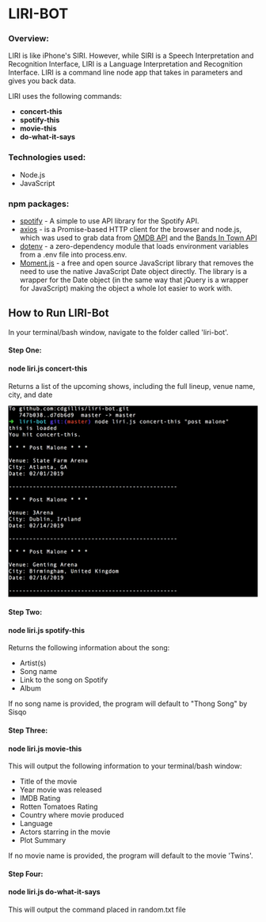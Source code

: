 # LIRI-BOT

### Overview:

LIRI is like iPhone's SIRI. However, while SIRI is a Speech Interpretation and Recognition Interface, LIRI is a Language Interpretation and Recognition Interface. LIRI is a command line node app that takes in parameters and gives you back data.

LIRI uses the following commands:

* **concert-this**
* **spotify-this**
* **movie-this**
* **do-what-it-says**

### Technologies used:

* Node.js
* JavaScript

### npm packages:

* [spotify](https://www.npmjs.com/package/node-spotify-api) - A simple to use API library for the Spotify API.
* [axios](https://www.npmjs.com/package/axios) - is a Promise-based HTTP client for the browser and node.js, which was used to grab data from [OMDB API](http://www.omdbapi.com) and the [Bands In Town API](http://www.artists.bandsintown.com/bandsintown-api)
* [dotenv](https://www.npmjs.com/package/dotenv) - a zero-dependency module that loads environment variables from a .env file into process.env.
* [Moment.js](https://www.npmjs.com/package/moment) - a free and open source JavaScript library that removes the need to use the native JavaScript Date object directly. The library is a wrapper for the Date object (in the same way that jQuery is a wrapper for JavaScript) making the object a whole lot easier to work with.


## How to Run LIRI-Bot

In your terminal/bash window, navigate to the folder called 'liri-bot'.

#### Step One: 

#### node liri.js concert-this <artist name here>

Returns a list of the upcoming shows, including the full lineup, venue name, city, and date

![concert-this-1](/images/ConcertThis1.png)

#### Step Two: 

#### node liri.js spotify-this <song name here>

Returns the following information about the song:

* Artist(s)
* Song name
* Link to the song on Spotify
* Album

If no song name is provided, the program will default to "Thong Song" by Sisqo

#### Step Three: 

#### node liri.js movie-this <movie name here>

This will output the following information to your terminal/bash window:

* Title of the movie
* Year movie was released
* IMDB Rating
* Rotten Tomatoes Rating
* Country where movie produced
* Language
* Actors starring in the movie
* Plot Summary

If no movie name is provided, the program will default to the movie 'Twins'.

#### Step Four: 

#### node liri.js do-what-it-says

This will output the command placed in random.txt file
